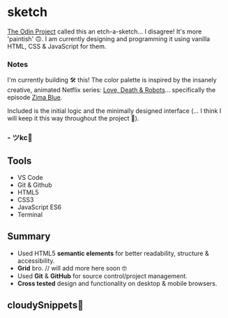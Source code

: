 # sketch
<!-- [IMG-HERE](LINK TO DEMO HERE) -->
<a href="https://www.theodinproject.com/lessons/foundations-rock-paper-scissors" target="_blank">The Odin Project</a> called this an etch-a-sketch… I disagree! It's more 'paintish' 🙃. I am currently designing and programming it using vanilla HTML, CSS & JavaScript for them.

### Notes

I'm currently building 🛠 this! The color palette is inspired by the insanely creative, animated Netflix series: <a href="https://www.netflix.com/title/80174608">Love, Death & Robots</a>… specifically the episode <a href="https://lovedeathrobots.fandom.com/wiki/Zima_Blue" target="_blank">Zima Blue</a>.

Included is the initial logic and the minimally designed interface (… I think I will keep it this way throughout the project 🤔).  

### - ツkc💭

## Tools
* VS Code
* Git & Github
* HTML5
* CSS3 
* JavaScript ES6
* Terminal

## Summary
* Used HTML5 **semantic elements** for better readability, structure & accessibility.
* **Grid** bro. // will add more here soon 🤓
* Used **Git** & **GitHub** for source control/project management. 
* **Cross tested** design and functionality on desktop & mobile browsers.

## cloudySnippets💭
<!-- ![cloudSnippets2](CODE-SNIPPET-IMG-HERE) -->